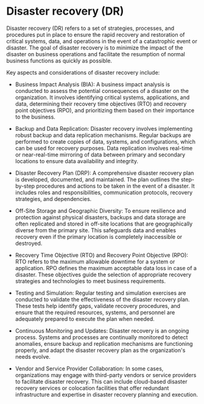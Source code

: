 # Disaster recovery (DR)

Disaster recovery (DR) refers to a set of strategies, processes, and procedures put in place to ensure the rapid recovery and restoration of critical systems, data, and operations in the event of a catastrophic event or disaster. The goal of disaster recovery is to minimize the impact of the disaster on business operations and facilitate the resumption of normal business functions as quickly as possible.

Key aspects and considerations of disaster recovery include:

* Business Impact Analysis (BIA): A business impact analysis is conducted to assess the potential consequences of a disaster on the organization. It involves identifying critical systems, applications, and data, determining their recovery time objectives (RTO) and recovery point objectives (RPO), and prioritizing them based on their importance to the business.

* Backup and Data Replication: Disaster recovery involves implementing robust backup and data replication mechanisms. Regular backups are performed to create copies of data, systems, and configurations, which can be used for recovery purposes. Data replication involves real-time or near-real-time mirroring of data between primary and secondary locations to ensure data availability and integrity.

* Disaster Recovery Plan (DRP): A comprehensive disaster recovery plan is developed, documented, and maintained. The plan outlines the step-by-step procedures and actions to be taken in the event of a disaster. It includes roles and responsibilities, communication protocols, recovery strategies, and dependencies.

* Off-Site Storage and Geographic Diversity: To ensure resilience and protection against physical disasters, backups and data storage are often replicated and stored in off-site locations that are geographically diverse from the primary site. This safeguards data and enables recovery even if the primary location is completely inaccessible or destroyed.

* Recovery Time Objective (RTO) and Recovery Point Objective (RPO): RTO refers to the maximum allowable downtime for a system or application. RPO defines the maximum acceptable data loss in case of a disaster. These objectives guide the selection of appropriate recovery strategies and technologies to meet business requirements.

* Testing and Simulation: Regular testing and simulation exercises are conducted to validate the effectiveness of the disaster recovery plan. These tests help identify gaps, validate recovery procedures, and ensure that the required resources, systems, and personnel are adequately prepared to execute the plan when needed.

* Continuous Monitoring and Updates: Disaster recovery is an ongoing process. Systems and processes are continually monitored to detect anomalies, ensure backup and replication mechanisms are functioning properly, and adapt the disaster recovery plan as the organization's needs evolve.

* Vendor and Service Provider Collaboration: In some cases, organizations may engage with third-party vendors or service providers to facilitate disaster recovery. This can include cloud-based disaster recovery services or colocation facilities that offer redundant infrastructure and expertise in disaster recovery planning and execution.